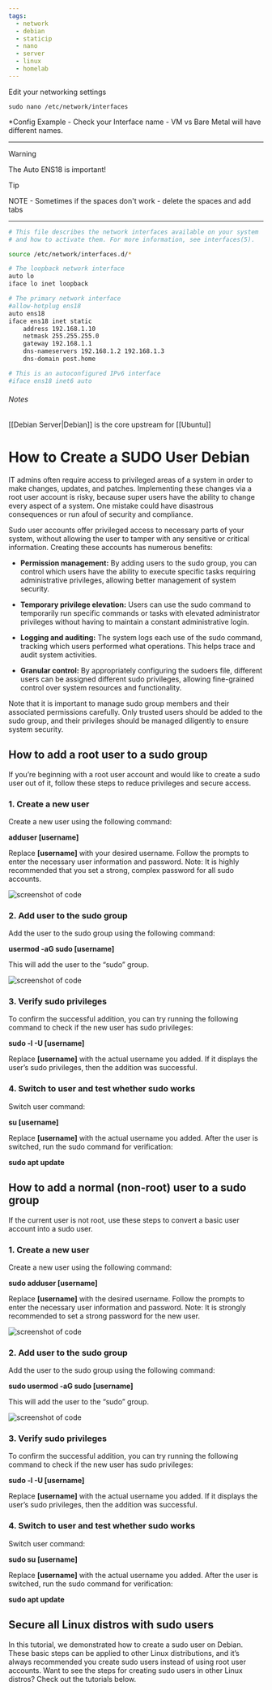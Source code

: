 ```yaml
---
tags:
  - network
  - debian
  - staticip
  - nano
  - server
  - linux
  - homelab
---
```

Edit your networking settings
```
sudo nano /etc/network/interfaces
```

*Config Example - Check your Interface name - VM vs Bare Metal will have different names.
***

> [!warning]
>The Auto ENS18 is important! 

>[!tip]
>NOTE - Sometimes if the spaces don't work  - delete the spaces and add tabs

***
```bash
# This file describes the network interfaces available on your system
# and how to activate them. For more information, see interfaces(5).

source /etc/network/interfaces.d/*

# The loopback network interface
auto lo
iface lo inet loopback

# The primary network interface
#allow-hotplug ens18
auto ens18
iface ens18 inet static
	address 192.168.1.10
	netmask 255.255.255.0
	gateway 192.168.1.1
	dns-nameservers 192.168.1.2 192.168.1.3
	dns-domain post.home

# This is an autoconfigured IPv6 interface
#iface ens18 inet6 auto
```


###### Notes
[[Debian Server|Debian]]  is the core upstream for [[Ubuntu]] 



# How to Create a SUDO User Debian

IT admins often require access to privileged areas of a system in order to make changes, updates, and patches. Implementing these changes via a root user account is risky, because super users have the ability to change every aspect of a system. One mistake could have disastrous consequences or run afoul of security and compliance. 

Sudo user accounts offer privileged access to necessary parts of your system, without allowing the user to tamper with any sensitive or critical information. Creating these accounts has numerous benefits: 

- **Permission management:** By adding users to the sudo group, you can control which users have the ability to execute specific tasks requiring administrative privileges, allowing better management of system security.

- **Temporary privilege elevation:** Users can use the sudo command to temporarily run specific commands or tasks with elevated administrator privileges without having to maintain a constant administrative login.

- **Logging and auditing:** The system logs each use of the sudo command, tracking which users performed what operations. This helps trace and audit system activities.

- **Granular control:** By appropriately configuring the sudoers file, different users can be assigned different sudo privileges, allowing fine-grained control over system resources and functionality.  
    

Note that it is important to manage sudo group members and their associated permissions carefully. Only trusted users should be added to the sudo group, and their privileges should be managed diligently to ensure system security.

## How to add a root user to a sudo group

If you’re beginning with a root user account and would like to create a sudo user out of it, follow these steps to reduce privileges and secure access. 

### 1. Create a new user

Create a new user using the following command:

**adduser [username]**

Replace **[username]** with your desired username. Follow the prompts to enter the necessary user information and password. Note: It is highly recommended that you set a strong, complex password for all sudo accounts. 

![screenshot of code](https://jumpcloud.com//wp-content/uploads/2023/09/1.png)

### 2. Add user to the sudo group

Add the user to the sudo group using the following command:

**usermod -aG sudo [username]** 

This will add the user to the “sudo” group.

![screenshot of code](https://jumpcloud.com//wp-content/uploads/2023/09/2.png)

### 3. Verify sudo privileges

To confirm the successful addition, you can try running the following command to check if the new user has sudo privileges:

**sudo -l -U [username]**

Replace **[username]** with the actual username you added. If it displays the user’s sudo privileges, then the addition was successful.

### 4. Switch to user and test whether sudo works

Switch user command:

**su [username]**

Replace **[username]** with the actual username you added. After the user is switched, run the sudo command for verification:

**sudo apt update**

## How to add a normal (non-root) user to a sudo group 

If the current user is not root, use these steps to convert a basic user account into a sudo user. 

### 1. Create a new user

Create a new user using the following command:  

**sudo adduser [username]**

Replace **[username]** with the desired username. Follow the prompts to enter the necessary user information and password. Note: It is strongly recommended to set a strong password for the new user.

![screenshot of code](https://jumpcloud.com//wp-content/uploads/2023/09/3.png)

### 2. Add user to the sudo group

Add the user to the sudo group using the following command:

**sudo usermod -aG sudo [username]**

This will add the user to the “sudo” group.

![screenshot of code](https://jumpcloud.com//wp-content/uploads/2023/09/4.png)

### 3. Verify sudo privileges

To confirm the successful addition, you can try running the following command to check if the new user has sudo privileges:

**sudo -l -U [username]**

Replace **[username]** with the actual username you added. If it displays the user’s sudo privileges, then the addition was successful.

### 4. Switch to user and test whether sudo works

Switch user command:

**sudo su [username]**

Replace **[username]** with the actual username you added. After the user is switched, run the sudo command for verification:

**sudo apt update**

## Secure all Linux distros with sudo users 

In this tutorial, we demonstrated how to create a sudo user on Debian. These basic steps can be applied to other Linux distributions, and it’s always recommended you create sudo users instead of using root user accounts. Want to see the steps for creating sudo users in other Linux distros? Check out the tutorials below.